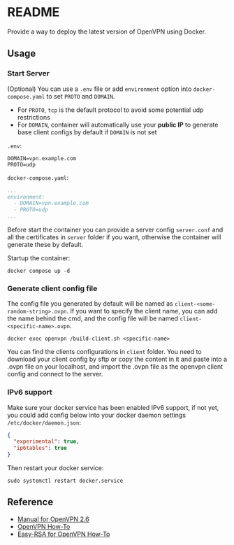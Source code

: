 # README

Provide a way to deploy the latest version of OpenVPN using Docker.

## Usage

### Start Server

(Optional) You can use a `.env` file or add `environment` option into `docker-compose.yaml` to set `PROTO` and `DOMAIN`.

* For `PROTO`, `tcp` is the default protocol to avoid some potential udp restrictions
* For `DOMAIN`, container will automatically use your **public IP** to generate base client configs by default if `DOMAIN` is not set

`.env`:

```env
DOMAIN=vpn.example.com
PROTO=udp
```

`docker-compose.yaml`:

```docker-compose.yaml
...
environment:
  - DOMAIN=vpn.example.com
  - PROTO=udp
...
```

Before start the container you can provide a server config `server.conf` and all the certificates in `server` folder if you want, otherwise the container will generate these by default.

Startup the container:

```shell
docker compose up -d
```

### Generate client config file

The config file you generated by default will be named as `client-<some-random-string>.ovpn`. If you want to specify the client name, you can add the name behind the cmd, and the config file will be named `client-<specific-name>.ovpn`.

```shell
docker exec openvpn /build-client.sh <specific-name>
```

You can find the clients configurations in `client` folder. You need to download your client config by sftp or copy the content in it and paste into a .ovpn file on your localhost, and import the .ovpn file as the openvpn client config and connect to the server.

### IPv6 support

Make sure your docker service has been enabled IPv6 support, if not yet, you could add config below into your docker daemon settings `/etc/docker/daemon.json`:

```json
{
  "experimental": true,
  "ip6tables": true
}
```

Then restart your docker service:

```shell
sudo systemctl restart docker.service
```

## Reference

* [Manual for OpenVPN 2.6](https://openvpn.net/community-resources/reference-manual-for-openvpn-2-6/)
* [OpenVPN How-To](https://community.openvpn.net/openvpn/wiki/GettingStartedwithOVPN)
* [Easy-RSA for OpenVPN How-To](https://community.openvpn.net/openvpn/wiki/EasyRSA3-OpenVPN-Howto)
